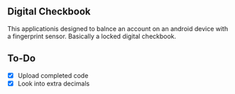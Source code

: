 ## Digital Checkbook

This applicationis designed to balnce an account on an android device with a fingerprint sensor. Basically a locked digital checkbook.

## To-Do

- [x] Upload completed code
- [x] Look into extra decimals
